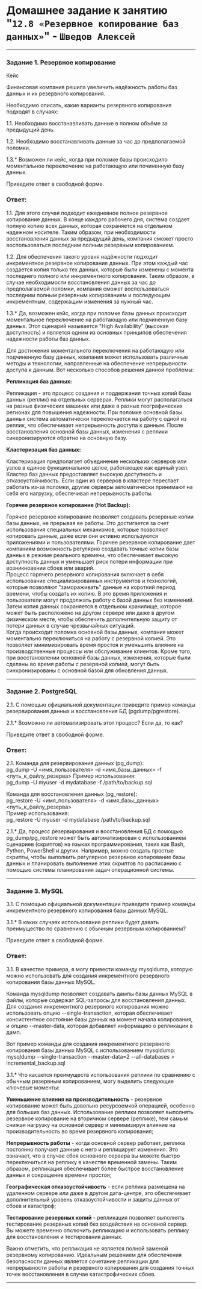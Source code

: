 # Домашнее задание к занятию "`12.8 «Резервное копирование баз данных»`" - `Шведов Алексей`

---

### Задание 1. Резервное копирование

Кейс  

Финансовая компания решила увеличить надёжность работы баз данных и их резервного копирования.  

Необходимо описать, какие варианты резервного копирования подходят в случаях:  

1.1. Необходимо восстанавливать данные в полном объёме за предыдущий день.  

1.2. Необходимо восстанавливать данные за час до предполагаемой поломки.  

1.3.* Возможен ли кейс, когда при поломке базы происходило моментальное переключение на работающую или починенную базу данных.  

Приведите ответ в свободной форме.

### Ответ:

1.1. Для этого случая подходит ежедневное полное резервное копирование данных. В конце каждого рабочего дня, система создает полную копию всех данных, которая сохраняется на отдельном надежном носителе. Таким образом, при необходимости восстановления данных за предыдущий день, компания сможет просто воспользоваться последним полным резервным копированием.  

1.2. Для обеспечения такого уровня надёжности подходит инкрементное резервное копирование данных. При этом каждый час создается копия только тех данных, которые были изменены с момента последнего полного или инкрементного копирования. Таким образом, в случае необходимости восстановления данных за час до предполагаемой поломки, компания сможет воспользоваться последним полным резервным копированием и последующим инкрементным, содержащим изменения за нужный час.  

1.3.* Да, возможен кейс, когда при поломке базы данных происходит моментальное переключение на работающую или подчиненную базу данных. Этот сценарий называется "High Availability" (высокая доступность) и является одним из основных принципов обеспечения надежности работы баз данных.  

Для достижения моментального переключения на работающую или подчиненную базу данных, компания может использовать различные методы и технологии, направленные на обеспечение непрерывности доступа к данным. Вот несколько способов решения данной проблемы:  

**Репликация баз данных:**  

Репликация - это процесс создания и поддержания точных копий базы данных (реплик) на отдельных серверах. Реплики могут располагаться на разных физических машинах или даже в разных географических регионах для повышения надежности. При поломке основной базы данных система автоматически переключается на работу с одной из реплик, что обеспечивает непрерывность доступа к данным. После восстановления основной базы данных, изменения с реплики синхронизируются обратно на основную базу.  

**Кластеризация баз данных:**  
 
Кластеризация предполагает объединение нескольких серверов или узлов в единое функциональное целое, работающее как единый узел. Кластер баз данных предоставляет высокую доступность и отказоустойчивость. Если один из серверов в кластере перестает работать из-за поломки, другие серверы автоматически принимают на себя его нагрузку, обеспечивая непрерывность работы.  

**Горячее резервное копирование (Hot Backup):**  

Горячее резервное копирование позволяет создавать резервные копии базы данных, не прерывая ее работы. Это достигается за счет использования специальных механизмов, которые позволяют копировать данные, даже если они активно используются приложениями и пользователями. Горячее резервное копирование дает компаниям возможность регулярно создавать точные копии базы данных в режиме реального времени, что обеспечивает высокую доступность данных и уменьшает риск потери информации при возникновении сбоев или аварий.  
Процесс горячего резервного копирования включает в себя использование специализированных инструментов и технологий, которые позволяют "замораживать" данные на короткий период времени, чтобы создать их копию. В это время приложения и пользователи могут продолжать работу с базой данных без изменений. Затем копия данных сохраняется в отдельном хранилище, которое может быть расположено на другом сервере или даже в другом физическом месте, чтобы обеспечить дополнительную защиту от потери данных в случае чрезвычайных ситуаций.  
Когда происходит поломка основной базы данных, компания может моментально переключиться на работу с резервной копией. Это позволяет минимизировать время простоя и уменьшить влияние на производственные процессы или обслуживание клиентов. Кроме того, при восстановлении основной базы данных, изменения, которые были сделаны во время работы с резервной копией, могут быть синхронизированы с основной базой для обновления данных.  

---

### Задание 2. PostgreSQL

2.1. С помощью официальной документации приведите пример команды резервирования данных и восстановления БД (pgdump/pgrestore).  

2.1.* Возможно ли автоматизировать этот процесс? Если да, то как?  

Приведите ответ в свободной форме.

### Ответ:

2.1. Команда для резервирования данных (pg_dump):  
pg_dump -U <имя_пользователя> -d <имя_базы_данных> -f <путь_к_файлу_резерва>
Пример использования:  
pg_dump -U myuser -d mydatabase -f /path/to/backup.sql  

Команда для восстановления данных (pg_restore):  
pg_restore -U <имя_пользователя> -d <имя_базы_данных> <путь_к_файлу_резерва>  
Пример использования:  
pg_restore -U myuser -d mydatabase /path/to/backup.sql

2.1.* Да, процесс резервирования и восстановления БД с помощью pg_dump/pg_restore может быть автоматизирован с использованием сценариев (скриптов) на языках программирования, таких как Bash, Python, PowerShell и других. Например, можно создать простые скрипты, чтобы выполнить регулярное резервное копирование базы данных и планировать выполнение этих скриптов по расписанию с помощью системы планирования задач операционной системы.

---

### Задание 3. MySQL

3.1. С помощью официальной документации приведите пример команды инкрементного резервного копирования базы данных MySQL.  

3.1.* В каких случаях использование реплики будет давать преимущество по сравнению с обычным резервным копированием?  

Приведите ответ в свободной форме.

### Ответ:

3.1. В качестве примера, я могу привести команду mysqldump, которую можно использовать для создания инкрементного резервного копирования базы данных MySQL.  

Команда mysqldump позволяет создавать дампы базы данных MySQL в файлы, которые содержат SQL-запросы для восстановления данных. Для создания инкрементного резервного копирования можно использовать опцию --single-transaction, которая обеспечивает консистентное состояние базы данных на момент начала копирования, и опцию --master-data, которая добавляет информацию о репликации в дамп.  

Вот пример команды для создания инкрементного резервного копирования базы данных MySQL с использованием mysqldump:  
mysqldump --single-transaction --master-data=2 --all-databases > incremental_backup.sql  

3.1.* Что касается преимуществ использования реплики по сравнению с обычным резервным копированием, могу выделить следующие ключевые моменты:  

**Уменьшение влияния на производительность** - резервное копирование может быть довольно ресурсоемкой операцией, особенно для больших баз данных. Использование реплики позволяет выполнять резервное копирование на вторичном сервере (реплике), тем самым снижая нагрузку на основной сервер и минимизируя влияние на производительность во время резервного копирования;  

**Непрерывность работы** - когда основной сервер работает, реплика постоянно получает данные с него и реплицирует изменения. Это означает, что в случае сбоя основного сервера вы можете быстро переключиться на реплику в качестве временной замены. Таким образом, репликация обеспечивает более быстрое восстановление данных и сокращение времени простоя;  

**Географическая отказоустойчивость** - если реплика размещена на удаленном сервере или даже в другом дата-центре, это обеспечивает дополнительный уровень отказоустойчивости и защиты данных от сбоев и катастроф;  

**Тестирование резервных копий** - репликация позволяет выполнять тестирование резервных копий без воздействия на основной сервер. Вы можете временно отключить репликацию и использовать реплику для восстановления и тестирования данных.  

Важно отметить, что репликация не является полной заменой резервному копированию. Идеальным решением для обеспечения безопасности данных является сочетание репликации для непрерывности работы и резервного копирования для создания точных точек восстановления в случае катастрофических сбоев.

---

